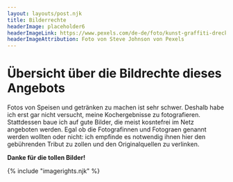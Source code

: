 ```yaml
---
layout: layouts/post.njk
title: Bilderrechte
headerImage: placeholder6
headerImageLink: https://www.pexels.com/de-de/foto/kunst-graffiti-dreckig-textur-7486894/
headerImageAttribution: Foto von Steve Johnson von Pexels
---
```

# Übersicht über die Bildrechte dieses Angebots

Fotos von Speisen und getränken zu machen ist sehr schwer. Deshalb habe ich erst gar nicht versucht, meine Kochergebnisse zu fotografieren. Stattdessen baue ich auf gute Bilder, die meist kosntefrei im Netz angeboten werden. Egal ob die Fotografinnen und Fotograen genannt werden wollten oder nicht: ich empfinde es notwendig ihnen hier den gebührenden Tribut zu zollen und den Originalquellen zu verlinken.

**Danke für die tollen Bilder!**

{% include "imagerights.njk" %}
